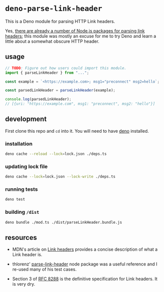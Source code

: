 # `deno-parse-link-header`

This is a Deno module for parsing HTTP Link headers.

Yes, [there are already a number of Node.js packages for parsing link headers](https://www.npmjs.com/search?q=parse%20link%20header); this module was mostly an excuse for me to try Deno and learn a little about a somewhat obscure HTTP header.

## usage

```js
// TODO: Figure out how users could import this module.
import { parseLinkHeader } from "...";

const example = `<https://example.com>; msg1="preconnect" msg2=hello`;

const parsedLinkHeader = parseLinkHeader(example);

console.log(parsedLinkHeader);
// [{uri: "https://example.com", msg1: "preconnect", msg2: "hello"}]
```

## development

First clone this repo and `cd` into it. You will need to have [deno](https://deno.land/) installed.

### installation

```bash
deno cache --reload --lock=lock.json ./deps.ts
```

### updating lock file

```bash
deno cache --lock=lock.json --lock-write ./deps.ts
```

### running tests

```bash
deno test
```

### building `/dist`

```bash
deno bundle ./mod.ts ./dist/parseLinkHeader.bundle.js
```

## resources

- MDN's article on [Link headers](https://developer.mozilla.org/en-US/docs/Web/HTTP/Headers/Link) provides a concise description of what a Link header is.

- thlorenz' [parse-link-header](https://github.com/thlorenz/parse-link-header) node package was a useful reference and I re-used many of his test cases.

- Section 3 of [RFC 8288](https://tools.ietf.org/html/rfc8288#section-3) is the definitive specification for Link headers. It is very dry.
